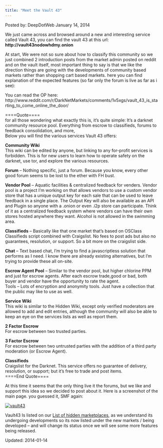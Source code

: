 ```yaml
---
title: "Meet the Vault 43"
---
```


Posted by: DeepDotWeb
<span>January 14, 2014</span>

<p>We just came across and browsed around a new and interesting service called Vault 43, you can find the vault 43 at this url: <strong>http://vault43nodowhdmy.onion</strong></p>
<p>At start, We were not so sure about how to classify this community so we just combined 2 introduction posts from the market admin posted on reddit and on the vault itself, most important thing to say is that we like the direction things are going with the developments of community based markets rather than shopping cart based markets. here you can find explanation of the expected features (so far only the forum is live as far as i see):</p>
<p>You can read the OP here: http://www.reddit.com/r/DarkNetMarkets/comments/1v5xgs/vault_43_is_starting_to_come_online_the_door/</p>
<p>====Quote====<br/>
    for all those wondering what exactly this is, it&#8217;s quite simple: It&#8217;s a darknet community resource pool. Everything from escrow to classifieds, forums to feedback consolidation, and more,<br/>
    Below you will find the various services Vault 43 offers:</p>
<p><strong>Community Wiki</strong><br/>
    This wiki can be edited by anyone, but linking to any for-profit services is forbidden. This is for new users to learn how to operate safety on the darknet, use tor, and explore the various resources.</p>
<p><strong>Forum</strong> &#8211; Nothing specific, just a forum. Because you know, every other good forum seems to be lost to the ether with FH bust.</p>
<p><strong>Vendor Pool</strong> &#8211; Aquatic facilities &amp; centralized feedback for venders. Vendor pool is a project I&#8217;m working on that allows vendors to use a custom vendor store that has a unique output key for each sale that can be used to leave feedback in a single place. The Output Key will also be available as an API and Plugin so anyone with a .onion or even .i2p store can participate. Think of it as a centralized feedback system where vendors can have their own stores hosted anywhere they want. Alcohol is not allowed in the swimming area.</p>
<p><strong>Classifieds</strong> &#8211; Basically like that one market that&#8217;s based on OSClass Classifieds script combined with Craigslist. No fees to post ads but also no guarantees, resolution, or support. So a bit more on the craigslist side.</p>
<p><strong>Chat</strong> &#8211; Text based chat, I&#8217;m trying to find a javascriptless solution that performs as I need. I know there are already existing alternatives, but I&#8217;m trying to provide these all on-site.</p>
<p><strong>Escrow Agent Pool</strong> &#8211; Similar to the vendor pool, but higher chlorine PPM and just for escrow agents. After each escrow trade,good or bad, both buyer and vendor have the opportunity to rate the agent.<br/>
    Tools &#8211; Lots of encryption and anonymity tools. Just have a collection that the public may like to use as well.</p>
<p><strong>Service Wiki</strong><br/>
    This wiki is similar to the Hidden Wiki, except only verified moderators are allowed to add and edit entries, although the community will also be able to keep an eye on the services lists as well as report them.</p>
<p><strong>2 Factor Escrow</strong><br/>
    For escrow between two trusted parties.</p>
<p><strong>3 Factor Escrow</strong><br/>
    For escrow between two untrusted parties with the addition of a third party moderation (or Escrow Agent).</p>
<p><strong>Classifieds</strong><br/>
    Craigslist for the Darknet. This service offers no guarantee of delivery, resolution, or support; but it&#8217;s free to trade and post items.<br/>
    ====End Quote====</p>
<p>At this time it seems that the only thing live it the forums, but we like and support this idea so we decided to post about it. Here is a screenshot of the main page. you guessed it, SMF again:</p>
<p><a href="/imgs/2014/01/vault43.png"><img class="aligncenter size-full wp-image-3461" alt="vault43" src="/imgs/2014/01/vault43.png" width="1069" height="868" srcset="/imgs/2014/01/vault43.png 1069w, /imgs/2014/01/vault43-300x244.png 300w, /imgs/2014/01/vault43-1024x831.png 1024w" sizes="(max-width: 1069px) 100vw, 1069px"/></a></p>
<p>Vault43 Is listed on our <a href="/2013/10/28/updated-llist-of-hidden-marketplaces-tor-i2p/">List of hidden marketplaces</a>, as we understand its undergoing developments so its now listed under the new markets / being developed &#8211; and will change its status once we will see some more features being released.</p>
</div>

Updated: 2014-01-14
    
